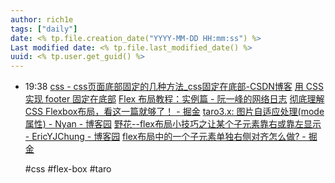 ```yaml
---
author: rich1e
tags: ["daily"]
date: <% tp.file.creation_date("YYYY-MM-DD HH:mm:ss") %>
Last modified date: <% tp.file.last_modified_date() %>
uuid: <% tp.user.get_guid() %>
---
```


- 19:38 
  [css - css页面底部固定的几种方法_css固定在底部-CSDN博客](https://blog.csdn.net/qq_43886365/article/details/128039621)
  [用 CSS 实现 footer 固定在底部](https://www.freecodecamp.org/chinese/news/how-to-keep-your-footer-where-it-belongs/)
  [Flex 布局教程：实例篇 - 阮一峰的网络日志](https://www.ruanyifeng.com/blog/2015/07/flex-examples.html)
  [彻底理解CSS Flexbox布局，看这一篇就够了！ - 掘金](https://juejin.cn/post/7004622232378966046#heading-14)
  [taro3.x: 图片自适应处理(mode属性) - Nyan - 博客园](https://www.cnblogs.com/Nyan-Workflow-FC/p/13892417.html)
  [野花--flex布局小技巧之让某个子元素靠右或靠左显示 - EricYJChung - 博客园](https://www.cnblogs.com/ericyjchung/p/16858947.html)
  [flex布局中的一个子元素单独右侧对齐怎么做? - 掘金](https://juejin.cn/post/7205841266905563197)
  
  #css #flex-box #taro  